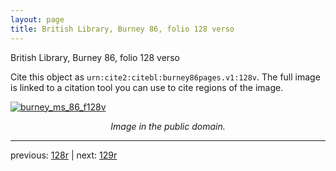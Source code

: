 ```yaml
---
layout: page
title: British Library, Burney 86, folio 128 verso
---
```


British Library, Burney 86, folio 128 verso

Cite this object as `urn:cite2:citebl:burney86pages.v1:128v`.  The full image is linked to a citation tool you can use to cite regions of the image.

[![burney_ms_86_f128v](http://www.homermultitext.org/iipsrv?IIIF=/project/homer/pyramidal/deepzoom/citebl/burney86imgs/v1/burney_ms_86_f128v.tif/full/800,/0/default.jpg)](http://www.homermultitext.org/ict2/?urn=urn:cite2:citebl:burney86imgs.v1:burney_ms_86_f128v) 

<p style="text-align: center; font-style: italic;">Image in the public domain.</p>

---

previous: [128r](../128r/) | next: [129r](../129r/)